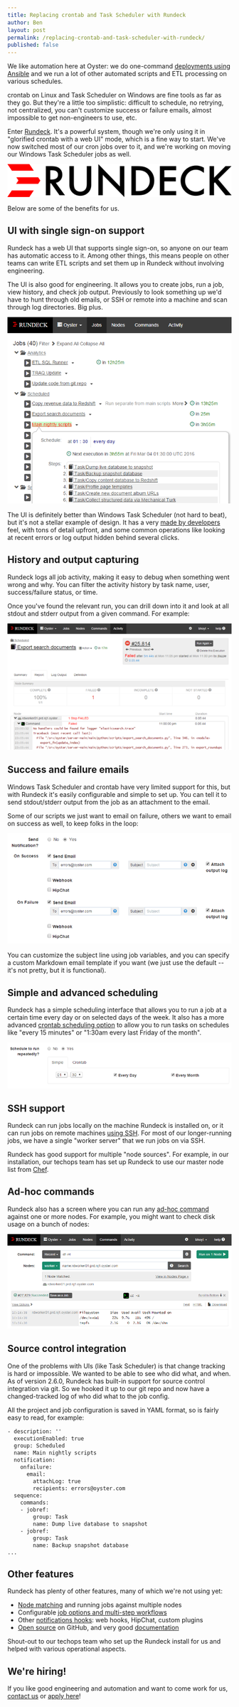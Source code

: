 ```yaml
---
title: Replacing crontab and Task Scheduler with Rundeck
author: Ben
layout: post
permalink: /replacing-crontab-and-task-scheduler-with-rundeck/
published: false
---
```


We like automation here at Oyster: we do one-command [deployments using Ansible](http://tech.oyster.com/using-ansible-to-restore-developer-sanity/) and we run a lot of other automated scripts and ETL processing on various schedules.

crontab on Linux and Task Scheduler on Windows are fine tools as far as they go. But they're a little too simplistic: difficult to schedule, no retrying, not centralized, you can't customize success or failure emails, almost impossible to get non-engineers to use, etc.

Enter [Rundeck](http://rundeck.org/). It's a powerful system, though we're only using it in "glorified crontab with a web UI" mode, which is a fine way to start. We've now switched most of our cron jobs over to it, and we're working on moving our Windows Task Scheduler jobs as well.

![Rundeck logo](/public/images/rundeck-logo.png)

Below are some of the benefits for us.


## UI with single sign-on support

Rundeck has a web UI that supports single sign-on, so anyone on our team has automatic access to it. Among other things, this means people on other teams can write ETL scripts and set them up in Rundeck without involving engineering.

The UI is also good for engineering. It allows you to create jobs, run a job, view history, and check job output. Previously to look something up we'd have to hunt through old emails, or SSH or remote into a machine and scan through log directories. Big plus.

![Rundeck jobs UI](/public/images/rundeck-ui.png)

The UI is definitely better than Windows Task Scheduler (not hard to beat), but it's not a stellar example of design. It has a very [made by developers](http://blog.codinghorror.com/this-is-what-happens-when-you-let-developers-create-ui/) feel, with tons of detail upfront, and some common operations like looking at recent errors or log output hidden behind several clicks.


## History and output capturing

Rundeck logs all job activity, making it easy to debug when something went wrong and why. You can filter the activity history by task name, user, success/failure status, or time.

Once you've found the relevant run, you can drill down into it and look at all stdout and stderr output from a given command. For example:

![Rundeck error output](/public/images/rundeck-error-output.png)


## Success and failure emails

Windows Task Scheduler and crontab have very limited support for this, but with Rundeck it's easily configurable and simple to set up. You can tell it to send stdout/stderr output from the job as an attachment to the email.

Some of our scripts we just want to email on failure, others we want to email on success as well, to keep folks in the loop:

![Rundeck email notifications](/public/images/rundeck-email-notifications.png)

You can customize the subject line using job variables, and you can specify a custom Markdown email template if you want (we just use the default -- it's not pretty, but it is functional).


## Simple and advanced scheduling

Rundeck has a simple scheduling interface that allows you to run a job at a certain time every day or on selected days of the week. It also has a more advanced [crontab scheduling option](http://www.quartz-scheduler.org/documentation/quartz-1.x/tutorials/crontrigger) to allow you to run tasks on schedules like "every 15 minutes" or "1:30am every last Friday of the month".

![Rundeck simple scheduling](/public/images/rundeck-simple-scheduling.png)


## SSH support

Rundeck can run jobs locally on the machine Rundeck is installed on, or it can run jobs on remote machines [using SSH](http://rundeck.org/docs/plugins-user-guide/ssh-plugins.html). For most of our longer-running jobs, we have a single "worker server" that we run jobs on via SSH.

Rundeck has good support for multiple "node sources". For example, in our installation, our techops team has set up Rundeck to use our master node list from [Chef](https://www.chef.io/chef/).


## Ad-hoc commands

Rundeck also has a screen where you can run any [ad-hoc command](http://rundeck.org/docs/manual/commands.html) against one or more nodes. For example, you might want to check disk usage on a bunch of nodes:

![Rundeck ad-hoc commands](/public/images/rundeck-ad-hoc-command.png)


## Source control integration

One of the problems with UIs (like Task Scheduler) is that change tracking is hard or impossible. We wanted to be able to see who did what, and when. As of version 2.6.0, Rundeck has built-in support for source control integration via git. So we hooked it up to our git repo and now have a changed-tracked log of who did what to the job config.

All the project and job configuration is saved in YAML format, so is fairly easy to read, for example:

```
- description: ''
  executionEnabled: true
  group: Scheduled
  name: Main nightly scripts
  notification:
    onfailure:
      email:
        attachLog: true
        recipients: errors@oyster.com
  sequence:
    commands:
    - jobref:
        group: Task
        name: Dump live database to snapshot
    - jobref:
        group: Task
        name: Backup snapshot database
...
```


## Other features

Rundeck has plenty of other features, many of which we're not using yet:

* [Node matching](http://rundeck.org/docs/manual/nodes.html) and running jobs against multiple nodes
* Configurable [job options and multi-step workflows](http://rundeck.org/docs/manual/jobs.html)
* Other [notifications hooks](http://rundeck.org/docs/developer/notification-plugin.html): web hooks, HipChat, custom plugins
* [Open source](https://github.com/rundeck/rundeck) on GitHub, and very good [documentation](http://rundeck.org/docs/index.html)

Shout-out to our techops team who set up the Rundeck install for us and helped with various operational aspects.


## We're hiring!

If you like good engineering and automation and want to come work for us, [contact us](http://www.oyster.com/about/contact/) or [apply here](http://www.tripadvisor.com/careers/search-jobs?job_category=6&location=19&keywords=)!
